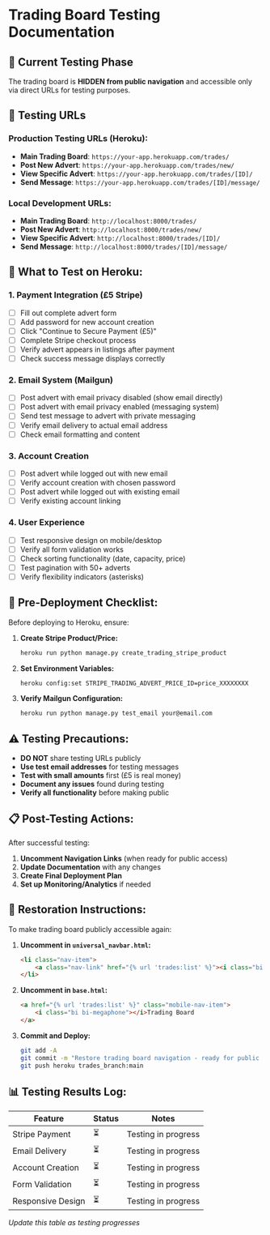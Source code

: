 # Trading Board Testing Documentation

## 🧪 **Current Testing Phase**

The trading board is **HIDDEN from public navigation** and accessible only via direct URLs for testing purposes.

## 📍 **Testing URLs**

### **Production Testing URLs (Heroku):**
- **Main Trading Board**: `https://your-app.herokuapp.com/trades/`
- **Post New Advert**: `https://your-app.herokuapp.com/trades/new/`
- **View Specific Advert**: `https://your-app.herokuapp.com/trades/[ID]/`
- **Send Message**: `https://your-app.herokuapp.com/trades/[ID]/message/`

### **Local Development URLs:**
- **Main Trading Board**: `http://localhost:8000/trades/`
- **Post New Advert**: `http://localhost:8000/trades/new/`
- **View Specific Advert**: `http://localhost:8000/trades/[ID]/`
- **Send Message**: `http://localhost:8000/trades/[ID]/message/`

## 🔧 **What to Test on Heroku:**

### **1. Payment Integration (£5 Stripe)**
- [ ] Fill out complete advert form
- [ ] Add password for new account creation
- [ ] Click "Continue to Secure Payment (£5)"
- [ ] Complete Stripe checkout process
- [ ] Verify advert appears in listings after payment
- [ ] Check success message displays correctly

### **2. Email System (Mailgun)**
- [ ] Post advert with email privacy disabled (show email directly)
- [ ] Post advert with email privacy enabled (messaging system)
- [ ] Send test message to advert with private messaging
- [ ] Verify email delivery to actual email address
- [ ] Check email formatting and content

### **3. Account Creation**
- [ ] Post advert while logged out with new email
- [ ] Verify account creation with chosen password
- [ ] Post advert while logged out with existing email
- [ ] Verify existing account linking

### **4. User Experience**
- [ ] Test responsive design on mobile/desktop
- [ ] Verify all form validation works
- [ ] Check sorting functionality (date, capacity, price)
- [ ] Test pagination with 50+ adverts
- [ ] Verify flexibility indicators (asterisks)

## 🚨 **Pre-Deployment Checklist:**

Before deploying to Heroku, ensure:

1. **Create Stripe Product/Price:**
   ```bash
   heroku run python manage.py create_trading_stripe_product
   ```

2. **Set Environment Variables:**
   ```bash
   heroku config:set STRIPE_TRADING_ADVERT_PRICE_ID=price_XXXXXXXX
   ```

3. **Verify Mailgun Configuration:**
   ```bash
   heroku run python manage.py test_email your@email.com
   ```

## ⚠️ **Testing Precautions:**

- **DO NOT** share testing URLs publicly
- **Use test email addresses** for testing messages
- **Test with small amounts** first (£5 is real money)
- **Document any issues** found during testing
- **Verify all functionality** before making public

## 📋 **Post-Testing Actions:**

After successful testing:

1. **Uncomment Navigation Links** (when ready for public access)
2. **Update Documentation** with any changes
3. **Create Final Deployment Plan**
4. **Set up Monitoring/Analytics** if needed

## 🔄 **Restoration Instructions:**

To make trading board publicly accessible again:

1. **Uncomment in `universal_navbar.html`:**
   ```html
   <li class="nav-item">
       <a class="nav-link" href="{% url 'trades:list' %}"><i class="bi bi-megaphone me-2"></i>Trading Board</a>
   </li>
   ```

2. **Uncomment in `base.html`:**
   ```html
   <a href="{% url 'trades:list' %}" class="mobile-nav-item">
       <i class="bi bi-megaphone"></i>Trading Board
   </a>
   ```

3. **Commit and Deploy:**
   ```bash
   git add -A
   git commit -m "Restore trading board navigation - ready for public access"
   git push heroku trades_branch:main
   ```

## 📊 **Testing Results Log:**

| Feature | Status | Notes |
|---------|--------|-------|
| Stripe Payment | ⏳ | Testing in progress |
| Email Delivery | ⏳ | Testing in progress |
| Account Creation | ⏳ | Testing in progress |
| Form Validation | ⏳ | Testing in progress |
| Responsive Design | ⏳ | Testing in progress |

*Update this table as testing progresses*